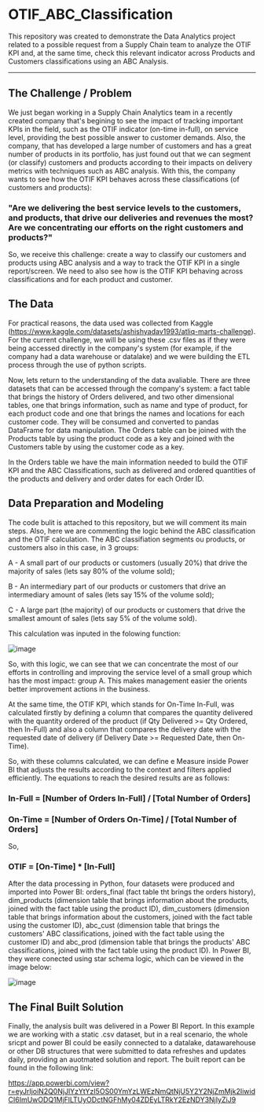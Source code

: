 # OTIF_ABC_Classification
This repository was created to demonstrate the Data Analytics project related to a possible request from a Supply Chain team to analyze the OTIF KPI and, at the same time, check this relevant indicator across Products and Customers classifications using an ABC Analysis.
____________________________________________

## The Challenge / Problem
We just began working in a Supply Chain Analytics team in a recently created company that's begining to see the impact of tracking important KPIs in the field, such as the OTIF indicator (on-time in-full), on service level, providing the best possible answer to customer demands. Also, the company, that has developed a large number of customers and has a great number of products in its portfolio, has just found out that we can segment (or classify) customers and products according to their impacts on delivery metrics with techniques such as ABC analysis. With this, the company wants to see how the OTIF KPI behaves across these classifications (of customers and products): 

### "Are we delivering the best service levels to the customers, and products, that drive our deliveries and revenues the most? Are we concentrating our efforts on the right customers and products?"

So, we receive this challenge: create a way to classify our customers and products using ABC analysis and a way to track the OTIF KPI in a single report/screen. We need to also see how is the OTIF KPI behaving across classifications and for each product and customer.

## The Data
For practical reasons, the data used was collected from Kaggle (https://www.kaggle.com/datasets/ashishyadav1993/atliq-marts-challenge). For the current challenge, we will be using these .csv files as if they were being accessed directly in the company's system (for example, if the company had a data warehouse or datalake) and we were building the ETL process through the use of python scripts.

Now, lets return to the understanding of the data avaliable. There are three datasets that can be accessed through the company's system: a fact table that brings the history of Orders delivered, and two other dimensional tables, one that brings information, such as name and type of product, for each product code and one that brings the names and locations for each customer code. They will be consumed and converted to pandas DataFrame for data manipulation. The Orders table can be joined with the Products table by using the product code as a key and joined with the Customers table by using the customer code as a key.

In the Orders table we have the main information needed to build the OTIF KPI and the ABC Classifications, such as delivered and ordered quantities of the products and delivery and order dates for each Order ID.

## Data Preparation and Modeling
The code bulit is attached to this repository, but we will comment its main steps. Also, here we are commenting the logic behind the ABC classification and the OTIF calculation. The ABC classifiation segments ou products, or customers also in this case, in 3 groups:


A - A small part of our products or customers (usually 20%) that drive the majority of sales (lets say 80% of the volume sold);

B - An intermediary part of our products or customers that drive an intermediary amount of sales (lets say 15% of the volume sold);

C - A large part (the majority) of our products or customers that drive the smallest amount of sales (lets say 5% of the volume sold).


This calculation was inputed in the folowing function:

![image](https://github.com/T1burski/OTIF_ABC_Classification/assets/100734219/58226de2-49ea-494a-b526-751e779ac08f)


So, with this logic, we can see that we can concentrate the most of our efforts in controlling and improving the service level of a small group which has the most impact: group A. This makes management easier the orients better improvement actions in the business.

At the same time, the OTIF KPI, which stands for On-Time In-Full, was calculated firstly by defining a column that compares the quantity delivered with the quantity ordered of the product (if Qty Delivered >= Qty Ordered, then In-Full) and also a column that compares the delivery date with the requested date of delivery (if Delivery Date >= Requested Date, then On-Time).

So, with these columns calculated, we can define e Measure inside Power BI that adjusts the results according to the context and filters applied efficiently. The equations to reach the desired results are as follows:

### In-Full = [Number of Orders In-Full] / [Total Number of Orders]

### On-Time = [Number of Orders On-Time] / [Total Number of Orders]

So,

### OTIF = [On-Time] * [In-Full]

After the data processing in Python, four datasets were produced and imported into Power BI: orders_final (fact table tht brings the orders history), dim_products (dimension table that brings information about the products, joined with the fact table using the product ID), dim_customers (dimension table that brings information about the customers, joined with the fact table using the customer ID), abc_cust (dimension table that brings the customers' ABC classifications, joined with the fact table using the customer ID) and abc_prod (dimension table that brings the products' ABC classifications, joined with the fact table using the product ID). In Power BI, they were conected using star schema logic, which can be viewed in the image below:

![image](https://github.com/T1burski/OTIF_ABC_Classification/assets/100734219/05ea9a40-d6b5-40ca-8167-62fbf5963a2d)

## The Final Built Solution
Finally, the analysis built was delivered in a Power BI Report. In this example we are working with a static .csv dataset, but in a real scenario, the whole sricpt and power BI could be easily connected to a datalake, datawarehouse or other DB structures that were submitted to data refreshes and updates daily, providing an auotmated solution and report.
The built report can be found in the following link:

https://app.powerbi.com/view?r=eyJrIjoiN2Q0NjJlYzYtYzI5OS00YmYzLWEzNmQtNjU5Y2Y2NjZmMjk2IiwidCI6ImUwODQ1MjFlLTUyODctNGFhMy04ZDEyLTRkY2EzNDY3NjIyZiJ9




